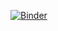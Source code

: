 [![Binder](https://mybinder.org/badge_logo.svg)](https://mybinder.org/v2/gh/astropy-learn/tutorial--user-defined-model/main?urlpath=%2Fdoc%2Ftree%2FUser-Defined-Model.ipynb)
